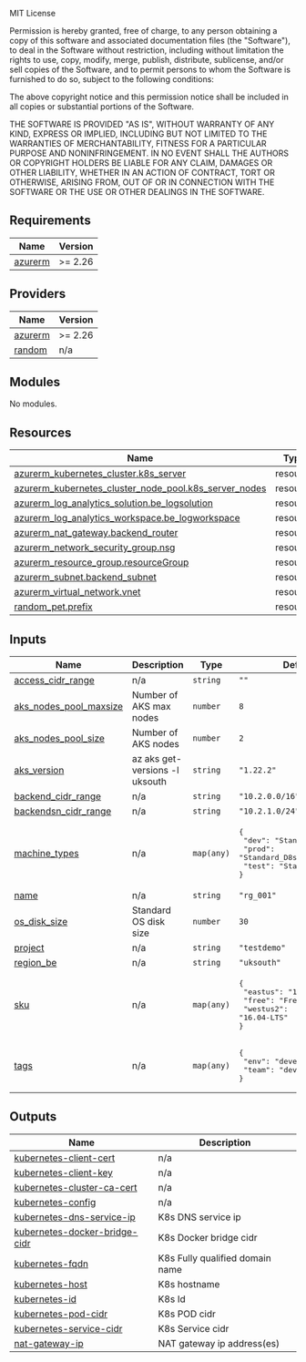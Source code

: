 MIT License

Permission is hereby granted, free of charge, to any person obtaining a copy
of this software and associated documentation files (the "Software"), to deal
in the Software without restriction, including without limitation the rights
to use, copy, modify, merge, publish, distribute, sublicense, and/or sell
copies of the Software, and to permit persons to whom the Software is
furnished to do so, subject to the following conditions:

The above copyright notice and this permission notice shall be included in all
copies or substantial portions of the Software.

THE SOFTWARE IS PROVIDED "AS IS", WITHOUT WARRANTY OF ANY KIND, EXPRESS OR
IMPLIED, INCLUDING BUT NOT LIMITED TO THE WARRANTIES OF MERCHANTABILITY,
FITNESS FOR A PARTICULAR PURPOSE AND NONINFRINGEMENT. IN NO EVENT SHALL THE
AUTHORS OR COPYRIGHT HOLDERS BE LIABLE FOR ANY CLAIM, DAMAGES OR OTHER
LIABILITY, WHETHER IN AN ACTION OF CONTRACT, TORT OR OTHERWISE, ARISING FROM,
OUT OF OR IN CONNECTION WITH THE SOFTWARE OR THE USE OR OTHER DEALINGS IN THE
SOFTWARE.

## Requirements

| Name | Version |
|------|---------|
| <a name="requirement_azurerm"></a> [azurerm](#requirement\_azurerm) | >= 2.26 |

## Providers

| Name | Version |
|------|---------|
| <a name="provider_azurerm"></a> [azurerm](#provider\_azurerm) | >= 2.26 |
| <a name="provider_random"></a> [random](#provider\_random) | n/a |

## Modules

No modules.

## Resources

| Name | Type |
|------|------|
| [azurerm_kubernetes_cluster.k8s_server](https://registry.terraform.io/providers/hashicorp/azurerm/latest/docs/resources/kubernetes_cluster) | resource |
| [azurerm_kubernetes_cluster_node_pool.k8s_server_nodes](https://registry.terraform.io/providers/hashicorp/azurerm/latest/docs/resources/kubernetes_cluster_node_pool) | resource |
| [azurerm_log_analytics_solution.be_logsolution](https://registry.terraform.io/providers/hashicorp/azurerm/latest/docs/resources/log_analytics_solution) | resource |
| [azurerm_log_analytics_workspace.be_logworkspace](https://registry.terraform.io/providers/hashicorp/azurerm/latest/docs/resources/log_analytics_workspace) | resource |
| [azurerm_nat_gateway.backend_router](https://registry.terraform.io/providers/hashicorp/azurerm/latest/docs/resources/nat_gateway) | resource |
| [azurerm_network_security_group.nsg](https://registry.terraform.io/providers/hashicorp/azurerm/latest/docs/resources/network_security_group) | resource |
| [azurerm_resource_group.resourceGroup](https://registry.terraform.io/providers/hashicorp/azurerm/latest/docs/resources/resource_group) | resource |
| [azurerm_subnet.backend_subnet](https://registry.terraform.io/providers/hashicorp/azurerm/latest/docs/resources/subnet) | resource |
| [azurerm_virtual_network.vnet](https://registry.terraform.io/providers/hashicorp/azurerm/latest/docs/resources/virtual_network) | resource |
| [random_pet.prefix](https://registry.terraform.io/providers/hashicorp/random/latest/docs/resources/pet) | resource |

## Inputs

| Name | Description | Type | Default | Required |
|------|-------------|------|---------|:--------:|
| <a name="input_access_cidr_range"></a> [access\_cidr\_range](#input\_access\_cidr\_range) | n/a | `string` | `""` | no |
| <a name="input_aks_nodes_pool_maxsize"></a> [aks\_nodes\_pool\_maxsize](#input\_aks\_nodes\_pool\_maxsize) | Number of AKS max nodes | `number` | `8` | no |
| <a name="input_aks_nodes_pool_size"></a> [aks\_nodes\_pool\_size](#input\_aks\_nodes\_pool\_size) | Number of AKS nodes | `number` | `2` | no |
| <a name="input_aks_version"></a> [aks\_version](#input\_aks\_version) | az aks get-versions -l uksouth | `string` | `"1.22.2"` | no |
| <a name="input_backend_cidr_range"></a> [backend\_cidr\_range](#input\_backend\_cidr\_range) | n/a | `string` | `"10.2.0.0/16"` | no |
| <a name="input_backendsn_cidr_range"></a> [backendsn\_cidr\_range](#input\_backendsn\_cidr\_range) | n/a | `string` | `"10.2.1.0/24"` | no |
| <a name="input_machine_types"></a> [machine\_types](#input\_machine\_types) | n/a | `map(any)` | <pre>{<br>  "dev": "Standard_D2_v2",<br>  "prod": "Standard_D8s_v3",<br>  "test": "Standard_D2as_v4"<br>}</pre> | no |
| <a name="input_name"></a> [name](#input\_name) | n/a | `string` | `"rg_001"` | no |
| <a name="input_os_disk_size"></a> [os\_disk\_size](#input\_os\_disk\_size) | Standard OS disk size | `number` | `30` | no |
| <a name="input_project"></a> [project](#input\_project) | n/a | `string` | `"testdemo"` | no |
| <a name="input_region_be"></a> [region\_be](#input\_region\_be) | n/a | `string` | `"uksouth"` | no |
| <a name="input_sku"></a> [sku](#input\_sku) | n/a | `map(any)` | <pre>{<br>  "eastus": "18.04-LTS",<br>  "free": "Free",<br>  "westus2": "16.04-LTS"<br>}</pre> | no |
| <a name="input_tags"></a> [tags](#input\_tags) | n/a | `map(any)` | <pre>{<br>  "env": "development",<br>  "team": "dev"<br>}</pre> | no |

## Outputs

| Name | Description |
|------|-------------|
| <a name="output_kubernetes-client-cert"></a> [kubernetes-client-cert](#output\_kubernetes-client-cert) | n/a |
| <a name="output_kubernetes-client-key"></a> [kubernetes-client-key](#output\_kubernetes-client-key) | n/a |
| <a name="output_kubernetes-cluster-ca-cert"></a> [kubernetes-cluster-ca-cert](#output\_kubernetes-cluster-ca-cert) | n/a |
| <a name="output_kubernetes-config"></a> [kubernetes-config](#output\_kubernetes-config) | n/a |
| <a name="output_kubernetes-dns-service-ip"></a> [kubernetes-dns-service-ip](#output\_kubernetes-dns-service-ip) | K8s DNS service ip |
| <a name="output_kubernetes-docker-bridge-cidr"></a> [kubernetes-docker-bridge-cidr](#output\_kubernetes-docker-bridge-cidr) | K8s Docker bridge cidr |
| <a name="output_kubernetes-fqdn"></a> [kubernetes-fqdn](#output\_kubernetes-fqdn) | K8s Fully qualified domain name |
| <a name="output_kubernetes-host"></a> [kubernetes-host](#output\_kubernetes-host) | K8s hostname |
| <a name="output_kubernetes-id"></a> [kubernetes-id](#output\_kubernetes-id) | K8s Id |
| <a name="output_kubernetes-pod-cidr"></a> [kubernetes-pod-cidr](#output\_kubernetes-pod-cidr) | K8s POD cidr |
| <a name="output_kubernetes-service-cidr"></a> [kubernetes-service-cidr](#output\_kubernetes-service-cidr) | K8s Service cidr |
| <a name="output_nat-gateway-ip"></a> [nat-gateway-ip](#output\_nat-gateway-ip) | NAT gateway ip address(es) |
